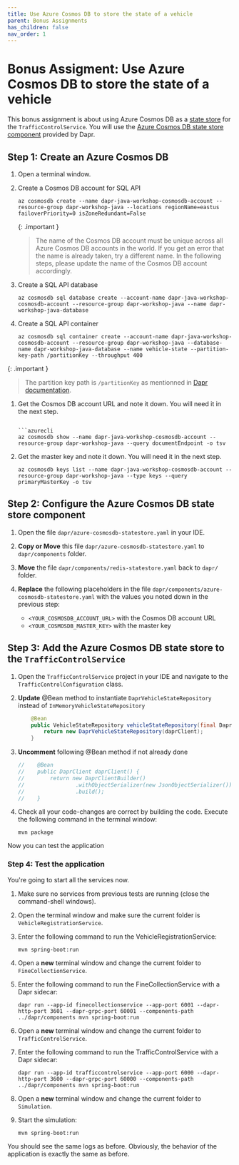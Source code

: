 ```yaml
---
title: Use Azure Cosmos DB to store the state of a vehicle
parent: Bonus Assignments
has_children: false
nav_order: 1
---
```


# Bonus Assigment: Use Azure Cosmos DB to store the state of a vehicle

This bonus assignment is about using Azure Cosmos DB as a [state store](https://docs.dapr.io/operations/components/setup-state-store/) for the `TrafficControlService`. You will use the [Azure Cosmos DB state store component](https://docs.dapr.io/reference/components-reference/supported-state-stores/setup-azure-cosmosdb/) provided by Dapr.

## Step 1: Create an Azure Cosmos DB

1. Open a terminal window.

1. Create a Cosmos DB account for SQL API

    ```azurecli
    az cosmosdb create --name dapr-java-workshop-cosmosdb-account --resource-group dapr-workshop-java --locations regionName=eastus failoverPriority=0 isZoneRedundant=False
    ```

    {: .important }
    > The name of the Cosmos DB account must be unique across all Azure Cosmos DB accounts in the world. If you get an error that the name is already taken, try a different name. In the following steps, please update the name of the Cosmos DB account accordingly.

1. Create a SQL API database

    ```azurecli
    az cosmosdb sql database create --account-name dapr-java-workshop-cosmosdb-account --resource-group dapr-workshop-java --name dapr-workshop-java-database
    ```

1. Create a SQL API container

    ```azurecli
    az cosmosdb sql container create --account-name dapr-java-workshop-cosmosdb-account --resource-group dapr-workshop-java --database-name dapr-workshop-java-database --name vehicle-state --partition-key-path /partitionKey --throughput 400
    ```

  {: .important }
  > The partition key path is `/partitionKey` as mentionned in [Dapr documentation](https://docs.dapr.io/reference/components-reference/supported-state-stores/setup-azure-cosmosdb/#setup-azure-cosmosdb).

1. Get the Cosmos DB account URL and note it down. You will need it in the next step.

    ```azurecli
   
    ```azurecli
    az cosmosdb show --name dapr-java-workshop-cosmosdb-account --resource-group dapr-workshop-java --query documentEndpoint -o tsv
    ```

1. Get the master key and note it down. You will need it in the next step.

    ```azurecli
    az cosmosdb keys list --name dapr-java-workshop-cosmosdb-account --resource-group dapr-workshop-java --type keys --query primaryMasterKey -o tsv
    ```

## Step 2: Configure the Azure Cosmos DB state store component

1. Open the file `dapr/azure-cosmosdb-statestore.yaml` in your IDE.

1. **Copy or Move** this file `dapr/azure-cosmosdb-statestore.yaml` to `dapr/components` folder.
   
1. **Move** the file `dapr/components/redis-statestore.yaml` back to `dapr/` folder.

1. **Replace** the following placeholders in the file `dapr/components/azure-cosmosdb-statestore.yaml` with the values you noted down in the previous step:

    - `<YOUR_COSMOSDB_ACCOUNT_URL>` with the Cosmos DB account URL
    - `<YOUR_COSMOSDB_MASTER_KEY>` with the master key

## Step 3: Add the Azure Cosmos DB state store to the `TrafficControlService`

1. Open the `TrafficControlService` project in your IDE and navigate to the `TrafficControlConfiguration` class.

1. **Update** @Bean method to instantiate `DaprVehicleStateRepository` instead of `InMemoryVehicleStateRepository`

    ```java
        @Bean
        public VehicleStateRepository vehicleStateRepository(final DaprClient daprClient) {
            return new DaprVehicleStateRepository(daprClient);
        }
    ```

1. **Uncomment** following @Bean method if not already done
  
    ```java
    //    @Bean
    //    public DaprClient daprClient() {
    //        return new DaprClientBuilder()
    //                .withObjectSerializer(new JsonObjectSerializer())
    //                .build();
    //    }
    ```

1. Check all your code-changes are correct by building the code. Execute the following command in the terminal window:

   ```console
   mvn package
   ```

Now you can test the application

### Step 4: Test the application

You're going to start all the services now. 

1. Make sure no services from previous tests are running (close the command-shell windows).

1. Open the terminal window and make sure the current folder is `VehicleRegistrationService`.

1. Enter the following command to run the VehicleRegistrationService:

   ```console
   mvn spring-boot:run
   ```

1. Open a **new** terminal window and change the current folder to `FineCollectionService`.

1. Enter the following command to run the FineCollectionService with a Dapr sidecar:

   ```console
   dapr run --app-id finecollectionservice --app-port 6001 --dapr-http-port 3601 --dapr-grpc-port 60001 --components-path ../dapr/components mvn spring-boot:run
   ```

1. Open a **new** terminal window and change the current folder to `TrafficControlService`.

1. Enter the following command to run the TrafficControlService with a Dapr sidecar:

   ```console
   dapr run --app-id trafficcontrolservice --app-port 6000 --dapr-http-port 3600 --dapr-grpc-port 60000 --components-path ../dapr/components mvn spring-boot:run
   ```

1. Open a **new** terminal window and change the current folder to `Simulation`.

1. Start the simulation:

   ```console
   mvn spring-boot:run
   ```

You should see the same logs as before. Obviously, the behavior of the application is exactly the same as before.
